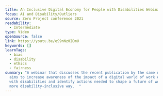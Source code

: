 ```yaml
---
title: An Inclusive Digital Economy for People with Disabilities Webinar
focus: AI and Disability/Outliers
source: Zero Project conference 2021
readability:
  - Intermediate
type: Video
openSource: false
link: https://youtu.be/eS9nNz0IDmU
keywords: []
learnTags:
  - bias
  - disability
  - ethics
  - fairness
summary: "A webinar that discusses the recent publication by the same name that
  aims to increase awareness of the impact of a digital world of work on people
  with disabilities and identify actions needed to shape a future of work in a
  more disability-inclusive way.  "
---
```


